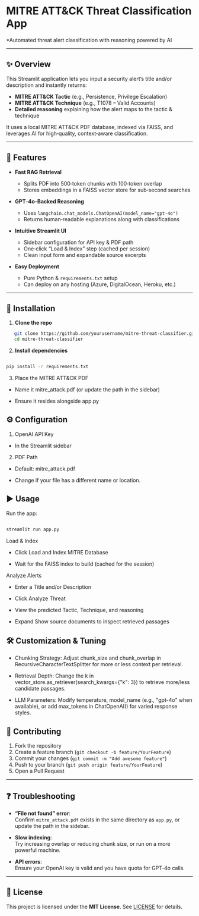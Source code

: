 # MITRE ATT&CK Threat Classification App  

*Automated threat alert classification with reasoning powered by AI

---

## ✨ Overview

This Streamlit application lets you input a security alert’s title and/or description and instantly returns:  

- **MITRE ATT&CK Tactic** (e.g., Persistence, Privilege Escalation)  
- **MITRE ATT&CK Technique** (e.g., T1078 – Valid Accounts)  
- **Detailed reasoning** explaining how the alert maps to the tactic & technique  

It uses a local MITRE ATT&CK PDF database, indexed via FAISS, and leverages AI for high‑quality, context‑aware classification.

---

## 🚀 Features

- **Fast RAG Retrieval**  
  - Splits PDF into 500‑token chunks with 100‑token overlap  
  - Stores embeddings in a FAISS vector store for sub‑second searches  

- **GPT‑4o–Backed Reasoning**  
  - Uses `langchain.chat_models.ChatOpenAI(model_name="gpt-4o")`  
  - Returns human‑readable explanations along with classifications  

- **Intuitive Streamlit UI**  
  - Sidebar configuration for API key & PDF path  
  - One‑click “Load & Index” step (cached per session)  
  - Clean input form and expandable source excerpts  

- **Easy Deployment**  
  - Pure Python & `requirements.txt` setup  
  - Can deploy on any hosting (Azure, DigitalOcean, Heroku, etc.)  

---

## 💾 Installation

1. **Clone the repo**  

```bash
   git clone https://github.com/yourusername/mitre-threat-classifier.git
   cd mitre-threat-classifier
```

2. **Install dependencies**

```bash

pip install -r requirements.txt
```

3. Place the MITRE ATT&CK PDF

- Name it mitre_attack.pdf (or update the path in the sidebar)

- Ensure it resides alongside app.py

## ⚙️ Configuration

1. OpenAI API Key

- In the Streamlit sidebar

2. PDF Path

- Default: mitre_attack.pdf

- Change if your file has a different name or location.

## ▶️ Usage

Run the app:

```bash

streamlit run app.py
```

Load & Index

- Click Load and Index MITRE Database

- Wait for the FAISS index to build (cached for the session)

Analyze Alerts

- Enter a Title and/or Description

- Click Analyze Threat

- View the predicted Tactic, Technique, and reasoning

- Expand Show source documents to inspect retrieved passages

## 🛠️ Customization & Tuning

- Chunking Strategy:
Adjust chunk_size and chunk_overlap in RecursiveCharacterTextSplitter for more or less context per retrieval.

- Retrieval Depth:
Change the k in vector_store.as_retriever(search_kwargs={"k": 3}) to retrieve more/less candidate passages.

- LLM Parameters:
Modify temperature, model_name (e.g., "gpt-4o" when available), or add max_tokens in ChatOpenAI() for varied response styles.

## 🤝 Contributing

1. Fork the repository  
2. Create a feature branch (`git checkout -b feature/YourFeature`)  
3. Commit your changes (`git commit -m "Add awesome feature"`)  
4. Push to your branch (`git push origin feature/YourFeature`)  
5. Open a Pull Request  



---

## ❓ Troubleshooting

- **“File not found” error**:  
  Confirm `mitre_attack.pdf` exists in the same directory as `app.py`, or update the path in the sidebar.  

- **Slow indexing**:  
  Try increasing overlap or reducing chunk size, or run on a more powerful machine.  

- **API errors**:  
  Ensure your OpenAI key is valid and you have quota for GPT‑4o calls.

---

## 📜 License

This project is licensed under the **MIT License**. See [LICENSE](LICENSE) for details.  
